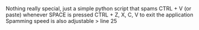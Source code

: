 Nothing really special, just a simple python script that spams CTRL + V (or paste) whenever SPACE is pressed
CTRL + Z, X, C, V to exit the application
Spamming speed is also adjustable > line 25
